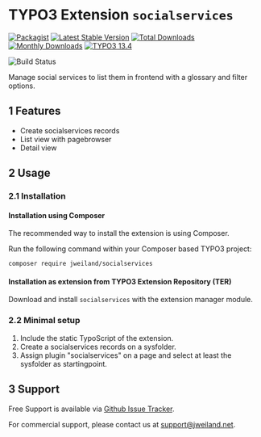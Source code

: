 # TYPO3 Extension `socialservices`

[![Packagist][packagist-logo-stable]][extension-packagist-url]
[![Latest Stable Version][extension-build-shield]][extension-ter-url]
[![Total Downloads][extension-downloads-badge]][extension-packagist-url]
[![Monthly Downloads][extension-monthly-downloads]][extension-packagist-url]
[![TYPO3 13.4][TYPO3-shield]][TYPO3-13-url]

![Build Status](https://github.com/jweiland-net/socialservices/workflows/CI/badge.svg)

Manage social services to list them in frontend with a glossary and filter options.

## 1 Features

* Create socialservices records
* List view with pagebrowser
* Detail view

## 2 Usage

### 2.1 Installation

#### Installation using Composer

The recommended way to install the extension is using Composer.

Run the following command within your Composer based TYPO3 project:

```
composer require jweiland/socialservices
```

#### Installation as extension from TYPO3 Extension Repository (TER)

Download and install `socialservices` with the extension manager module.

### 2.2 Minimal setup

1) Include the static TypoScript of the extension.
2) Create a socialservices records on a sysfolder.
3) Assign plugin "socialservices" on a page and select at least the sysfolder as startingpoint.

## 3 Support

Free Support is available via [Github Issue Tracker](https://github.com/jweiland-net/socialservices/issues).

For commercial support, please contact us at [support@jweiland.net](support@jweiland.net).

<!-- MARKDOWN LINKS & IMAGES -->

[extension-build-shield]: https://poser.pugx.org/jweiland/socialservices/v/stable.svg?style=for-the-badge

[extension-downloads-badge]: https://poser.pugx.org/jweiland/socialservices/d/total.svg?style=for-the-badge

[extension-monthly-downloads]: https://poser.pugx.org/jweiland/socialservices/d/monthly?style=for-the-badge

[extension-ter-url]: https://extensions.typo3.org/extension/socialservices/

[extension-packagist-url]: https://packagist.org/packages/jweiland/socialservices/

[packagist-logo-stable]: https://img.shields.io/badge/--grey.svg?style=for-the-badge&logo=packagist&logoColor=white

[TYPO3-13-url]: https://get.typo3.org/version/13

[TYPO3-shield]: https://img.shields.io/badge/TYPO3-13.4-green.svg?style=for-the-badge&logo=typo3
